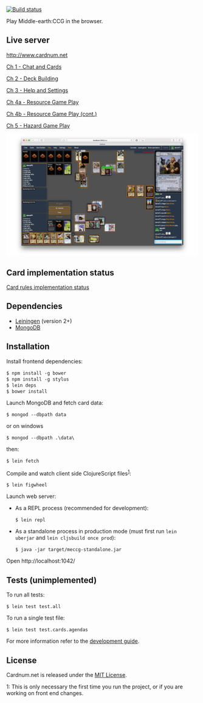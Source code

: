 [![Build status](https://circleci.com/gh/rezwits/cardnum/tree/master.svg?style=shield)](https://circleci.com/gh/rezwits/cardnum/tree/master)

Play Middle-earth:CCG in the browser.

## Live server

http://www.cardnum.net

[Ch 1 - Chat and Cards](https://www.youtube.com/watch?v=27lbYB9PstY)

[Ch 2 - Deck Building](https://www.youtube.com/watch?v=JIjT3JyNm5k)

[Ch 3 - Help and Settings](https://www.youtube.com/watch?v=G8O5e7fnwjc)

[Ch 4a - Resource Game Play](https://www.youtube.com/watch?v=Yx7zJTljFZY)

[Ch 4b - Resource Game Play (cont.)](https://www.youtube.com/watch?v=RN56FMJzAT8)

[Ch 5 - Hazard Game Play](https://www.youtube.com/watch?v=rLkp0cLsOXg)

![screenshot](/resources/public/img/meccg_shot2.jpg)

## Card implementation status

[Card rules implementation status](https://docs.google.com/spreadsheets/d/1Ly2RVe4QZRhN6TUfV1YO9DuuYvywzMnnaCunQapzzfs/edit?usp=sharing)


## Dependencies

* [Leiningen](https://leiningen.org/) (version 2+)
* [MongoDB](https://docs.mongodb.com/manual/administration/install-community/)


## Installation

Install frontend dependencies:

```
$ npm install -g bower
$ npm install -g stylus
$ lein deps
$ bower install
```

Launch MongoDB and fetch card data:

```
$ mongod --dbpath data
```
or on windows
```
$ mongod --dbpath .\data\
```
then:
```
$ lein fetch
```

Compile and watch client side ClojureScript files<sup>[1](#footnote_1)</sup>:

```
$ lein figwheel
```

Launch web server:

* As a REPL process (recommended for development):
    ```
    $ lein repl
    ```
* As a standalone process in production mode (must first run `lein uberjar` and `lein cljsbuild once prod`):
    ```
    $ java -jar target/meccg-standalone.jar
    ```

Open http://localhost:1042/


## Tests (unimplemented)

To run all tests:

```
$ lein test test.all
```

To run a single test file:
```
$ lein test test.cards.agendas
```

For more information refer to the [development guide](https://github.com/rezwits/meccg/wiki/Getting-Started-with-Development).

## License

Cardnum.net is released under the [MIT License](http://www.opensource.org/licenses/MIT).


<a name="footnote_1">1</a>: This is only necessary the first time you run the project, or if you are working on front end changes.
